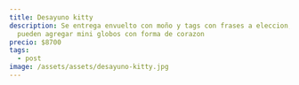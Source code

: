 ```yaml
---
title: Desayuno kitty
description: Se entrega envuelto con moño y tags con frases a eleccion, se
  pueden agregar mini globos con forma de corazon
precio: $8700
tags:
  - post
image: /assets/assets/desayuno-kitty.jpg
---
```

